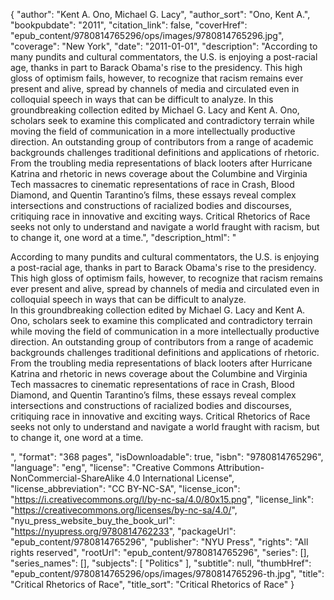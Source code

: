 {
  "author": "Kent A. Ono, Michael G. Lacy",
  "author_sort": "Ono, Kent A.",
  "bookpubdate": "2011",
  "citation_link": false,
  "coverHref": "epub_content/9780814765296/ops/images/9780814765296.jpg",
  "coverage": "New York",
  "date": "2011-01-01",
  "description": "According to many pundits and cultural commentators, the U.S. is enjoying a post-racial age, thanks in part to Barack Obama's rise to the presidency. This high gloss of optimism fails, however, to recognize that racism remains ever present and alive, spread by channels of media and circulated even in colloquial speech in ways that can be difficult to analyze.  In this groundbreaking collection edited by Michael G. Lacy and Kent A. Ono, scholars seek to examine this complicated and contradictory terrain while moving the field of communication in a more intellectually productive direction. An outstanding group of contributors from a range of academic backgrounds challenges traditional definitions and applications of rhetoric. From the troubling media representations of black looters after Hurricane Katrina and rhetoric in news coverage about the Columbine and Virginia Tech massacres to cinematic representations of race in Crash, Blood Diamond, and Quentin Tarantino&#8217;s films, these essays reveal complex intersections and constructions of racialized bodies and discourses, critiquing race in innovative and exciting ways. Critical Rhetorics of Race seeks not only to understand and navigate a world fraught with racism, but to change it, one word at a time.",
  "description_html": "<p>According to many pundits and cultural commentators, the U.S. is enjoying a post-racial age, thanks in part to Barack Obama's rise to the presidency. This high gloss of optimism fails, however, to recognize that racism remains ever present and alive, spread by channels of media and circulated even in colloquial speech in ways that can be difficult to analyze.<br>  In this groundbreaking collection edited by Michael G. Lacy and Kent A. Ono, scholars seek to examine this complicated and contradictory terrain while moving the field of communication in a more intellectually productive direction. An outstanding group of contributors from a range of academic backgrounds challenges traditional definitions and applications of rhetoric. From the troubling media representations of black looters after Hurricane Katrina and rhetoric in news coverage about the Columbine and Virginia Tech massacres to cinematic representations of race in Crash, Blood Diamond, and Quentin Tarantino&#8217;s films, these essays reveal complex intersections and constructions of racialized bodies and discourses, critiquing race in innovative and exciting ways. Critical Rhetorics of Race seeks not only to understand and navigate a world fraught with racism, but to change it, one word at a time.</p>",
  "format": "368 pages",
  "isDownloadable": true,
  "isbn": "9780814765296",
  "language": "eng",
  "license": "Creative Commons Attribution-NonCommercial-ShareAlike 4.0 International License",
  "license_abbreviation": "CC BY-NC-SA",
  "license_icon": "https://i.creativecommons.org/l/by-nc-sa/4.0/80x15.png",
  "license_link": "https://creativecommons.org/licenses/by-nc-sa/4.0/",
  "nyu_press_website_buy_the_book_url": "https://nyupress.org/9780814762233",
  "packageUrl": "epub_content/9780814765296",
  "publisher": "NYU Press",
  "rights": "All rights reserved",
  "rootUrl": "epub_content/9780814765296",
  "series": [],
  "series_names": [],
  "subjects": [
    "Politics"
  ],
  "subtitle": null,
  "thumbHref": "epub_content/9780814765296/ops/images/9780814765296-th.jpg",
  "title": "Critical Rhetorics of Race",
  "title_sort": "Critical Rhetorics of Race"
}
